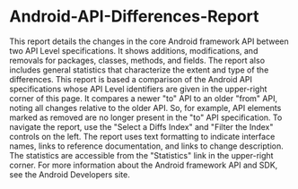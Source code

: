 # Android-API-Differences-Report
This report details the changes in the core Android framework API between two API Level specifications. It shows additions, modifications, and removals for packages, classes, methods, and fields. The report also includes general statistics that characterize the extent and type of the differences.  This report is based a comparison of the Android API specifications whose API Level identifiers are given in the upper-right corner of this page. It compares a newer "to" API to an older "from" API, noting all changes relative to the older API. So, for example, API elements marked as removed are no longer present in the "to" API specification.  To navigate the report, use the "Select a Diffs Index" and "Filter the Index" controls on the left. The report uses text formatting to indicate interface names, links to reference documentation, and links to change description. The statistics are accessible from the "Statistics" link in the upper-right corner.  For more information about the Android framework API and SDK, see the Android Developers site.
